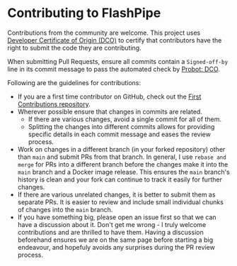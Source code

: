 # Contributing to FlashPipe

Contributions from the community are welcome. This project uses [Developer Certificate of Origin (DCO)](https://developercertificate.org) to certify that contributors have the right to submit the code they are contributing.

When submitting Pull Requests, ensure all commits contain a `Signed-off-by` line in its commit message to pass the automated check by [Probot: DCO](https://probot.github.io/apps/dco/).

Following are the guidelines for contributions:
- If you are a first time contributor on GitHub, check out the [First Contributions repository](https://github.com/firstcontributions/first-contributions).
- Wherever possible ensure that changes in commits are related.
  - If there are various changes, avoid a single commit for all of them.
  - Splitting the changes into different commits allows for providing specific details in each commit message and eases the review process.
- Work on changes in a different branch (in your forked repository) other than `main` and submit PRs from that branch. In general, I use `rebase and merge` for PRs into a different branch before the changes make it into the `main` branch and a Docker image release. This ensures the `main` branch's history is clean and your fork can continue to track it easily for further changes.
- If there are various unrelated changes, it is better to submit them as separate PRs. It is easier to review and include small individual chunks of changes into the `main` branch.
- If you have something big, please open an issue first so that we can have a discussion about it. Don't get me wrong - I truly welcome contributions and are thrilled to have them. Having a discussion beforehand ensures we are on the same page before starting a big endeavour, and hopefuly avoids any surprises during the PR review process.
